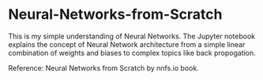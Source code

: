 # Neural-Networks-from-Scratch

This is my simple understanding of Neural Networks. The Jupyter notebook explains the concept of Neural Network architecture from a simple linear combination of weights and biases to complex topics like back propogation.

Reference: Neural Networks from Scratch by nnfs.io book.
